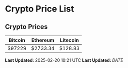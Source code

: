 # Crypto Price List

## Crypto Prices
| Bitcoin | Ethereum | Litecoin |
| ------- | -------- | -------- |
| $97229 | $2733.34 | $128.83 |
**Last Updated:** 2025-02-20 10:21 UTC
**Last Updated:** $DATE$

